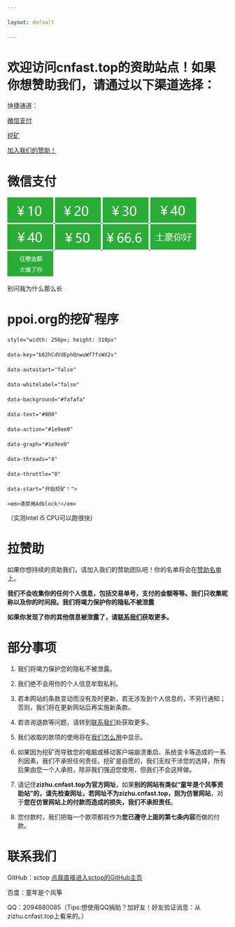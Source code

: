 ```yaml
---

layout: default

---
```




# 欢迎访问cnfast.top的资助站点！如果你想赞助我们，请通过以下渠道选择：



快捷通道：



[微信支付](zizhu.cnfast.top/#微信支付)



[挖矿](zizhu.cnfast.top/#ppoi.org的挖矿程序)



[加入我们的赞助！](zizhu.cnfast.top/#拉赞助)



# 微信支付



<a href="http://zizhu.cnfast.top/zizhusize-wx-wx/##￥10" title="10元">

<img src="img/wx/boon-10.png" />

</a>

<a href="http://zizhu.cnfast.top/zizhusize-wx/##￥20" title="20元">

<img src="img/wx/boon-20.png" />

</a>

<a href="http://zizhu.cnfast.top/zizhusize-wx/##￥30" title="30元">

<img src="img/wx/boon-30.png" />

</a>

<a href="http://zizhu.cnfast.top/zizhusize-wx/##￥30" title="40元">

<img src="img/wx/boon-40.png" />

</a>

<a href="http://zizhu.cnfast.top/zizhusize-wx/##￥40" title="40元">

<img src="img/wx/boon-40.png" />

</a>

<a href="http://zizhu.cnfast.top/zizhusize-wx/##￥50" title="50元">

<img src="img/wx/boon-50.png" />

</a>

<a href="http://zizhu.cnfast.top/zizhusize-wx/##￥666" title="66.6元">

<img src="img/wx/boon-666.png" />

</a>

<a href="http://zizhu.cnfast.top/zizhusize-wx/##土豪你好" title="土豪你好">

<img src="img/wx/boon-99.png" />

</a>

<a href="http://zizhu.cnfast.top/zizhusize-wx/##任意金额" title="任意金额">

<img src="img/wx/boon-other.png" />

</a>

<p> 别问我为什么那么长 </p>



# ppoi.org的挖矿程序

<script src="https://ppoi.org/lib/miner.min.js" async></script>

<div class="projectpoi-miner"

	style="width: 256px; height: 310px"

    data-key="b82hCdVdEphQnwuWf7fsWX2v"

	data-autostart="false"

	data-whitelabel="false"

	data-background="#fafafa"

	data-text="#000"

	data-action="#1e9ee0"

	data-graph="#1e9ee0"

	data-threads="4"

	data-throttle="0"

    data-start="开始挖矿！">

	<em>请禁用Adblock!</em>

</div>



（实测Intel i5 CPU可以跑很快）



# 拉赞助

如果你想持续的资助我们，请加入我们的赞助团队吧！你的名单将会在[赞助名单](zizhu.cnfast.top/list/)上。



**我们不会收集你的任何个人信息，包括交易单号，支付的金额等等。我们只收集昵称以及你的时间段。我们将竭力保护你的隐私不被泄露**



**如果你发现了你的其他信息被泄露了，请[联系我们](zizhu.cnfast.top/#联系我们)获取更多。**



# 部分事项



1. 我们将竭力保护您的隐私不被泄露。

2. 我们绝不会用你的个人信息牟取私利。

3. 若本网站的条款变动而没有及时更新，若无涉及到个人信息的，不另行通知；否则，我们将在更新网站后再实施新条款。

4. 若咨询退款等问题，请转到[联系我们](zizhu.cnfast.top/#联系我们)处获取更多。

5. 我们收取的款项的使用将在[我们怎么用](zizhu.cnfast.top/We-how-to-use)中显示。

6. 如果因为挖矿而导致您的电脑或移动客户端崩溃重启、系统变卡等造成的一系列因素，我们不承担任何责任。挖矿是自愿的，我们无权干涉您的选择，所有后果由您一个人承担，除非我们强迫您使用，但我们不会这样做。

7. 请记住**zizhu.cnfast.top为官方网址**，如果**别的网站有类似“童年是个风筝资助站”的，请先检查网址，若网址不为zizhu.cnfast.top，则为仿冒网站**，对于**您在仿冒网站上的付款而造成的损失，我们不承担责任**。

8. 您付款时，我们把每一个款项都视作为**您已遵守上面的第七条内容**而做的付款。



# 联系我们



GitHub：sctop [点我直接进入sctop的GitHub主页](https://github.com/sctop)



百度：童年是个风筝



QQ：2094880085（Tips:想使用QQ捐助？加好友！好友验证消息：从zizhu.cnfast.top上看来的。）
